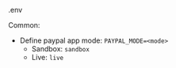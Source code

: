 .env

Common:
+ Define paypal app mode: `PAYPAL_MODE=<mode>`
    + Sandbox: `sandbox`
    + Live: `live`
